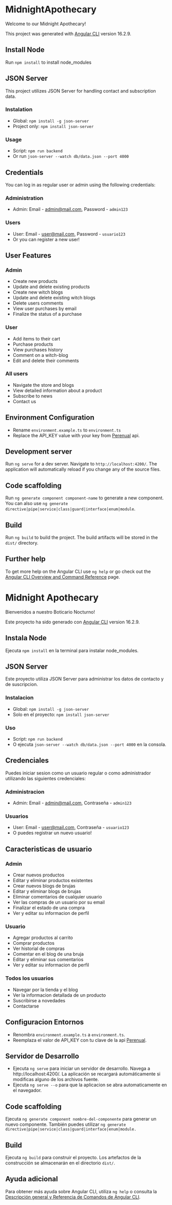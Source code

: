 # MidnightApothecary

Welcome to our Midnight Apothecary!

This project was generated with [Angular CLI](https://github.com/angular/angular-cli) version 16.2.9.

## Install Node

Run `npm install` to install node_modules


## JSON Server

This project utilizes JSON Server for handling contact and subscription data.

### Instalation

- Global: `npm install -g json-server`
- Project only: `npm install json-server`

### Usage

- Script: `npm run backend`
- Or run `json-server --watch db/data.json --port 4000`

## Credentials

You can log in as regular user or admin using the following credentials:

### Administration

- Admin: Email - admin@mail.com, Password - `admin123`

### Users

- User: Email - user@mail.com, Password - `usuario123`
- Or you can register a new user!

## User Features

### Admin

- Create new products
- Update and delete existing products
- Create new witch blogs
- Update and delete existing witch blogs
- Delete users comments
- View user purchases by email
- Finalize the status of a purchase


### User

- Add items to their cart
- Purchase products
- View purchases history
- Comment on a witch-blog
- Edit and delete their comments

### All users

- Navigate the store and blogs
- View detailed information about a product
- Subscribe to news
- Contact us

## Environment Configuration

- Rename `environment.example.ts` to `environment.ts`
- Replace the API_KEY value with your key from [Perenual](https://perenual.com/docs/api) api.

## Development server

Run `ng serve` for a dev server. Navigate to `http://localhost:4200/`. The application will automatically reload if you change any of the source files.

## Code scaffolding

Run `ng generate component component-name` to generate a new component. You can also use `ng generate directive|pipe|service|class|guard|interface|enum|module`.

## Build

Run `ng build` to build the project. The build artifacts will be stored in the `dist/` directory.


## Further help

To get more help on the Angular CLI use `ng help` or go check out the [Angular CLI Overview and Command Reference](https://angular.io/cli) page.


##
##

# Midnight Apothecary

Bienvenidos a nuestro Boticario Nocturno!

Este proyecto ha sido generado con [Angular CLI](https://github.com/angular/angular-cli) version 16.2.9.

## Instala Node

Ejecuta `npm install` en la terminal para instalar node_modules.

## JSON Server

Este proyecto utiliza JSON Server para administrar los datos de contacto y de suscripcion.

### Instalacion

- Global: `npm install -g json-server`
- Solo en el proyecto: `npm install json-server`

### Uso

- Script: `npm run backend`
- O ejecuta `json-server --watch db/data.json --port 4000` en la consola.

## Credenciales

Puedes iniciar sesion como un usuario regular o como administrador utilizando las siguientes credenciales: 

### Administracion

- Admin: Email - admin@mail.com, Contraseña - `admin123`

### Usuarios

- User: Email - user@mail.com, Contraseña - `usuario123`
- O puedes registrar un nuevo usuario!

## Caracteristicas de usuario

### Admin

- Crear nuevos productos
- Editar y eliminar productos existentes
- Crear nuevos blogs de brujas
- Editar y eliminar blogs de brujas
- Eliminar comentarios de cualquier usuario
- Ver las compras de un usuario por su email
- Finalizar el estado de una compra
- Ver y editar su informacion de perfil


### Usuario

- Agregar productos al carrito
- Comprar productos
- Ver historial de compras
- Comentar en el blog de una bruja
- Editar y eliminar sus comentarios
- Ver y editar su informacion de perfil


### Todos los usuarios

- Navegar por la tienda y el blog
- Ver la informacion detallada de un producto
- Suscribirse a novedades
- Contactarse


## Configuracion Entornos

- Renombra `environment.example.ts` a `environment.ts`.
- Reemplaza el valor de API_KEY con tu clave de la api [Perenual](https://perenual.com/docs/api).

## Servidor de Desarrollo

- Ejecuta `ng serve` para iniciar un servidor de desarrollo. Navega a http://localhost:4200/. La aplicación se recargará automáticamente si modificas alguno de los archivos fuente.
- Ejecuta `ng serve --o` para que la aplicacion se abra automaticamente en el navegador.

## Code scaffolding

Ejecuta `ng generate component nombre-del-componente` para generar un nuevo componente. También puedes utilizar `ng generate directive|pipe|service|class|guard|interface|enum|module.`

## Build

Ejecuta `ng build` para construir el proyecto. Los artefactos de la construcción se almacenarán en el directorio `dist/`.


## Ayuda adicional

Para obtener más ayuda sobre Angular CLI, utiliza `ng help` o consulta la [Descripción general y Referencia de Comandos de Angular CLI](https://angular.io/cli).

